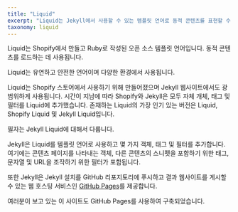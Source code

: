 ```yaml
---
title: "Liquid"
excerpt: "Liquid는 Jekyll에서 사용할 수 있는 템플릿 언어로 동적 콘텐츠를 표현할 수 있습니다"
taxonomy: liquid
---
```


Liquid는 Shopify에서 만들고 Ruby로 작성된 오픈 소스 템플릿 언어입니다. 동적 콘텐츠를 로드하는 데 사용됩니다.

Liquid는 유연하고 안전한 언어이며 다양한 환경에서 사용됩니다.

Liquid는 Shopify 스토어에서 사용하기 위해 만들어졌으며 Jekyll 웹사이트에서도 광범위하게 사용됩니다. 시간이 지남에 따라 Shopify와 Jekyll은 모두 자체 개체, 태그 및 필터를 Liquid에 추가했습니다. 존재하는 Liquid의 가장 인기 있는 버전은 Liquid, Shopify Liquid 및 Jekyll Liquid입니다.

필자는 Jekyll Liquid에 대해서 다룹니다.

Jekyll은 Liquid를 템플릿 언어로 사용하고 몇 가지 객체, 태그 및 필터를 추가합니다. 여기에는 콘텐츠 페이지를 나타내는 객체, 다른 콘텐츠의 스니펫을 포함하기 위한 태그, 문자열 및 URL을 조작하기 위한 필터가 포함됩니다.

또한 Jekyll은 Jekyll 설치를 GitHub 리포지토리에 푸시하고 결과 웹사이트를 게시할 수 있는 웹 호스팅 서비스인 [GitHub Pages](https://pages.github.com/)를 제공합니다.

여러분이 보고 있는 이 사이트도 GitHub Pages를 사용하여 구축되었습니다.
